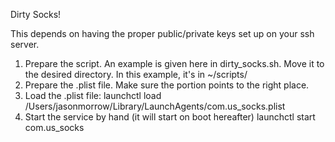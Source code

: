 Dirty Socks!

This depends on having the proper public/private keys set up on your ssh server.

1. Prepare the script. An example is given here in dirty_socks.sh. Move it to the desired directory. In this example, it's in ~/scripts/
2. Prepare the .plist file. Make sure the <string> portion points to the right place.
3. Load the .plist file:
      launchctl load /Users/jasonmorrow/Library/LaunchAgents/com.us_socks.plist 
4. Start the service by hand (it will start on boot hereafter)
      launchctl start com.us_socks
